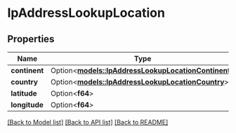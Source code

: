 # IpAddressLookupLocation

## Properties

Name | Type | Description | Notes
------------ | ------------- | ------------- | -------------
**continent** | Option<[**models::IpAddressLookupLocationContinent**](IPAddressLookupLocationContinent.md)> |  | [optional]
**country** | Option<[**models::IpAddressLookupLocationCountry**](IPAddressLookupLocationCountry.md)> |  | [optional]
**latitude** | Option<**f64**> | Latitude | [optional]
**longitude** | Option<**f64**> | Longitude | [optional]

[[Back to Model list]](../README.md#documentation-for-models) [[Back to API list]](../README.md#documentation-for-api-endpoints) [[Back to README]](../README.md)


